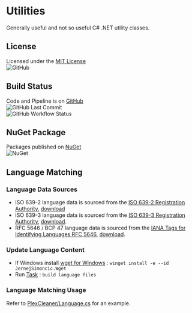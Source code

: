 # Utilities

Generally useful and not so useful C# .NET utility classes.

## License

Licensed under the [MIT License](./LICENSE)  
![GitHub](https://img.shields.io/github/license/ptr727/Utilities)

## Build Status

Code and Pipeline is on [GitHub](https://github.com/ptr727/Utilities)  
![GitHub Last Commit](https://img.shields.io/github/last-commit/ptr727/Utilities?logo=github)  
![GitHub Workflow Status](https://img.shields.io/github/actions/workflow/status/ptr727/Utilities/BuildPublishPipeline.yml?logo=github)

## NuGet Package

Packages published on [NuGet](https://www.nuget.org/packages/InsaneGenius.Utilities/)  
![NuGet](https://img.shields.io/nuget/v/InsaneGenius.Utilities?logo=nuget)

## Language Matching

### Language Data Sources

- ISO 639-2 language data is sourced from the [ISO 639-2 Registration Authority](https://www.loc.gov/standards/iso639-2/langhome.html), [download](https://www.loc.gov/standards/iso639-2/ISO-639-2_utf-8.txt)
- ISO 639-3 language data is sourced from the [ISO 639-3 Registration Authority](https://iso639-3.sil.org/), [download](https://iso639-3.sil.org/sites/iso639-3/files/downloads/iso-639-3.tab).
- RFC 5646 / BCP 47 language data is sourced from the [IANA Tags for Identifying Languages RFC 5646](https://www.rfc-editor.org/rfc/rfc5646.html), [download](https://www.iana.org/assignments/language-subtag-registry/language-subtag-registry).

### Update Language Content

- If Windows install [wget for Windows](https://winget.run/pkg/JernejSimoncic/Wget) : `winget install -e --id JernejSimoncic.Wget`
- Run [Task](./.vscode/tasks.json) : `build language files`

### Language Matching Usage

Refer to [PlexCleaner/Language.cs](https://github.com/ptr727/PlexCleaner/blob/main/PlexCleaner/Language.cs) for an example.
